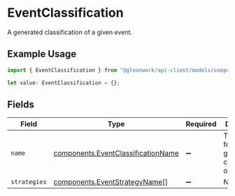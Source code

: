 # EventClassification

A generated classification of a given event.

## Example Usage

```typescript
import { EventClassification } from "@gleanwork/api-client/models/components";

let value: EventClassification = {};
```

## Fields

| Field                                                                                    | Type                                                                                     | Required                                                                                 | Description                                                                              |
| ---------------------------------------------------------------------------------------- | ---------------------------------------------------------------------------------------- | ---------------------------------------------------------------------------------------- | ---------------------------------------------------------------------------------------- |
| `name`                                                                                   | [components.EventClassificationName](../../models/components/eventclassificationname.md) | :heavy_minus_sign:                                                                       | The name for a generated classification of an event.                                     |
| `strategies`                                                                             | [components.EventStrategyName](../../models/components/eventstrategyname.md)[]           | :heavy_minus_sign:                                                                       | N/A                                                                                      |